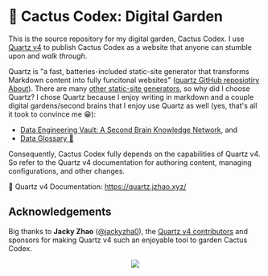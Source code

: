 # 🌵 Cactus Codex: Digital Garden

This is the source repository for my digital garden, Cactus Codex. I use [Quartz v4](https://github.com/jackyzha0/quartz) to publish Cactus Codex as a website that anyone can stumble upon and *walk through*.

Quartz is "a fast, batteries-included static-site generator that transforms Markdown content into fully funcitonal websites" ([quartz GitHub reposiotiry About](https://github.com/jackyzha0/quartz)). There are many [other static-site generators](https://github.com/myles/awesome-static-generators), so why did I choose Quartz? I chose Quartz because I enjoy writing in markdown and a couple digital gardens/second brains that I enjoy use Quartz as well (yes, that's all it took to convince me 😁):

- [Data Engineering Vault: A Second Brain Knowledge Network](https://www.ssp.sh/brain/data-engineering/), and
- [Data Glossary 🧠](https://glossary.airbyte.com/)

Consequently, Cactus Codex fully depends on the capabilities of Quartz v4. So refer to the Quartz v4 documentation for authoring content, managing configurations, and other changes.

🔗 Quartz v4 Documentation: https://quartz.jzhao.xyz/

## Acknowledgements

Big thanks to **Jacky Zhao** ([@jackyzha0](https://github.com/jackyzha0)), the [Quartz v4 contributors](https://github.com/jackyzha0/quartz/graphs/contributors) and sponsors for making Quartz v4 such an enjoyable tool to garden Cactus Codex.

<p align="center">
  <a href="https://github.com/sponsors/jackyzha0">
    <img src="https://cdn.jsdelivr.net/gh/jackyzha0/jackyzha0/sponsorkit/sponsors.svg" />
  </a>
</p>
